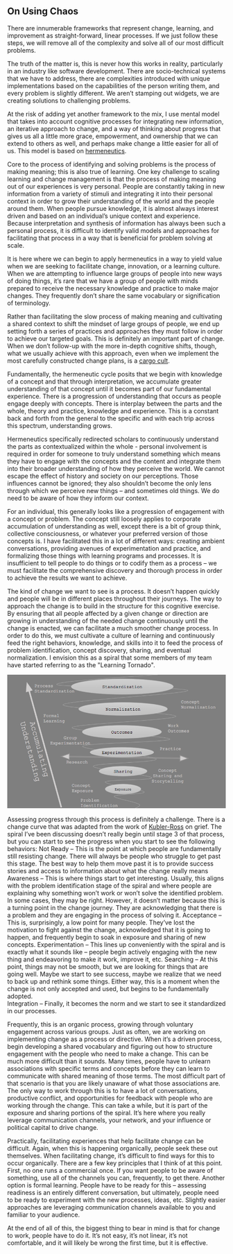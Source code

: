 ## On Using Chaos

There are innumerable frameworks that represent change, learning, and improvement as straight-forward, linear processes. If we just follow these steps, we will remove all of the complexity and solve all of our most difficult problems. 

The truth of the matter is, this is never how this works in reality, particularly in an industry like software development. There are socio-technical systems that we have to address, there are complexities introduced with unique implementations based on the capabilities of the person writing them, and every problem is slightly different. We aren’t stamping out widgets, we are creating solutions to challenging problems. 

At the risk of adding yet another framework to the mix, I use mental model that takes into account cognitive processes for integrating new information, an iterative approach to change, and a way of thinking about progress that gives us all a little more grace, empowerment, and ownership that we can extend to others as well, and perhaps make change a little easier for all of us. This model is based on [hermeneutics](https://en.wikipedia.org/wiki/Hermeneutics). 

Core to the process of identifying and solving problems is the process of making meaning; this is also true of learning. One key challenge to scaling learning and change management is that the process of making meaning out of our experiences is very personal. People are constantly taking in new information from a variety of stimuli and integrating it into their personal context in order to grow their understanding of the world and the people around them.  When people pursue knowledge, it is almost always interest driven and based on an individual’s unique context and experience.  Because interpretation and synthesis of information has always been such a personal process, it is difficult to identify valid models and approaches for facilitating that process in a way that is beneficial for problem solving at scale. 

It is here where we can begin to apply hermeneutics in a way to yield value when we are seeking to facilitate change, innovation, or a learning culture.  When we are attempting to influence large groups of people into new ways of doing things, it’s rare that we have a group of people with minds prepared to receive the necessary knowledge and practice to make major changes. They frequently don’t share the same vocabulary or signification of terminology. 

Rather than facilitating the slow process of making meaning and cultivating a shared context to shift the mindset of large groups of people, we end up setting forth a series of practices and approaches they must follow in order to achieve our targeted goals.  This is definitely an important part of change. When we don’t follow-up with the more in-depth cognitive shifts, though, what we usually achieve with this approach, even when we implement the most carefully constructed change plans, is a [cargo cult](https://en.wikipedia.org/wiki/Cargo_cult).

Fundamentally, the hermeneutic cycle posits that we begin with knowledge of a concept and that through interpretation, we accumulate greater understanding of that concept until it becomes part of our fundamental experience. There is a progression of understanding that occurs as people engage deeply with concepts. There is interplay between the parts and the whole, theory and practice, knowledge and experience. This is a constant back and forth from the general to the specific and with each trip across this spectrum, understanding grows. 

Hermeneutics specifically redirected scholars to continuously understand the parts as contextualized within the whole - personal involvement is required in order for someone to truly understand something which means they have to engage with the concepts and the content and integrate them into their broader understanding of how they perceive the world. We cannot escape the effect of history and society on our perceptions. Those influences cannot be ignored; they also shouldn’t become the only lens through which we perceive new things – and sometimes old things.​ We do need to be aware of how they inform our context.

For an individual, this generally looks like a progression of engagement with a concept or problem. The concept still loosely applies to corporate accumulation of understanding as well, except there is a bit of group think, collective consciousness, or whatever your preferred version of those concepts is. I have facilitated this in a lot of different ways: creating ambient conversations, providing avenues of experimentation and practice, and formalizing those things with learning programs and processes. It is insufficient to tell people to do things or to codify them as a process – we must facilitate the comprehensive discovery and thorough process in order to achieve the results we want to achieve. 

The kind of change we want to see is a process. It doesn’t happen quickly and people will be in different places throughout their journeys. The way to approach the change is to build in the structure for this cognitive exercise. By ensuring that all people affected by a given change or direction are growing in understanding of the needed change continuously until the change is enacted, we can facilitate a much smoother change process.  In order to do this, we must cultivate a culture of learning and continuously feed the right behaviors, knowledge, and skills into it to feed the process of problem identification, concept discovery, sharing, and eventual normalization. I envision this as a spiral that some members of my team have started referring to as the "Learning Tornado".

![LearningTornado](/assets/images/LearningTornado.png)

Assessing progress through this process is definitely a challenge. There is a change curve that was adapted from the work of [Kubler-Ross](https://en.wikipedia.org/wiki/Five_stages_of_grief)  on grief. The spiral I’ve been discussing doesn’t really begin until stage 3 of that process, but you can start to see the progress when you start to see the following behaviors: 
Not Ready – This is the point at which people are fundamentally still resisting change. There will always be people who struggle to get past this stage. The best way to help them move past it is to provide success stories and access to information about what the change really means 
Awareness – This is where things start to get interesting. Usually, this aligns with the problem identification stage of the spiral and where people are explaining why something won’t work or won’t solve the identified problem. In some cases, they may be right. However, it doesn’t matter because this is a turning point in the change journey. They are acknowledging that there is a problem and they are engaging in the process of solving it. 
Acceptance – This is, surprisingly, a low point for many people. They’ve lost the motivation to fight against the change, acknowledged that it is going to happen, and frequently begin to soak in exposure and sharing of new concepts. 
Experimentation – This lines up conveniently with the spiral and is exactly what it sounds like – people begin actively engaging with the new thing and endeavoring to make it work, improve it, etc. 
Searching – At this point, things may not be smooth, but we are looking for things that are going well. Maybe we start to see success, maybe we realize that we need to back up and rethink some things. Either way, this is a moment when the change is not only accepted and used, but begins to be fundamentally adopted.  
Integration – Finally, it becomes the norm and we start to see it standardized in our processes. 

Frequently, this is an organic process, growing through voluntary engagement across various groups. Just as often, we are working on implementing change as a process or directive. When it’s a driven process, begin developing a shared vocabulary and figuring out how to structure engagement with the people who need to make a change. This can be much more difficult than it sounds. Many times, people have to unlearn associations with specific terms and concepts before they can learn to communicate with shared meaning of those terms. The most difficult part of that scenario is that you are likely unaware of what those associations are. The only way to work through this is to have a lot of conversations, productive conflict, and opportunities for feedback with people who are working through the change. This can take a while, but it is part of the exposure and sharing portions of the spiral. It’s here where you really leverage communication channels, your network, and your influence or political capital to drive change. 

Practically, facilitating experiences that help facilitate change can be difficult. Again, when this is happening organically, people seek these out themselves. When facilitating change, it’s difficult to find ways for this to occur organically. There are a few key principles that I think of at this point. First, no one runs a commercial once. If you want people to be aware of something, use all of the channels you can, frequently, to get there. Another option is formal learning. People have to be ready for this – assessing readiness is an entirely different conversation, but ultimately, people need to be ready to experiment with the new processes, ideas, etc. Slightly easier approaches are leveraging communication channels available to you and familiar to your audience. 

At the end of all of this, the biggest thing to bear in mind is that for change to work, people have to do it. It’s not easy, it’s not linear, it’s not comfortable, and it will likely be wrong the first time, but it is effective.  

